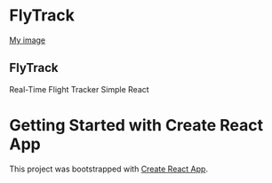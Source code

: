 # FlyTrack

[My image](https://github.com/lotusbleudesign/flytrack/blob/main/images/airplane.svg)

## FlyTrack

Real-Time Flight Tracker Simple React

# Getting Started with Create React App

This project was bootstrapped with [Create React App](https://github.com/facebook/create-react-app).
